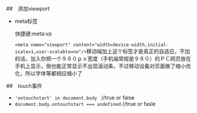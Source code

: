 ##　添加viewport

* meta标签


    快捷键:meta:vp

    `<meta name="viewport" content="width=device-width,initial-scale=1,user-scalable=no"/>`移动端加上这个标签才是真正的自适应，不加的话，加入你把一个９８０ｐｘ宽度（手机端常规是９８０）的ＰＣ网页放在手机上显示，倒也能正常显示不出现滚动条，不过移动设备对页面做了缩小优化，所以字体等都相应缩小了


##　touch事件

* `'ontouchstart' in document.body `  //true or false
* `document.body.ontouchstart === undefined` //true or fasle